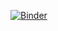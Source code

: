 [![Binder](https://mybinder.org/badge_logo.svg)](https://mybinder.org/v2/gh/xy4/2020FALL.git/master?filepath=HW1.ipynb)

